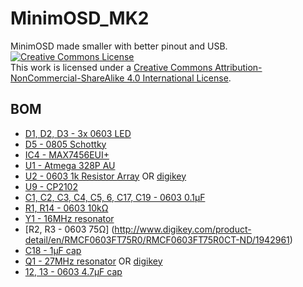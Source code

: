 # MinimOSD_MK2
MinimOSD made smaller with better pinout and USB.
<a rel="license" href="http://creativecommons.org/licenses/by-nc-sa/4.0/"><img alt="Creative Commons License" style="border-width:0" src="https://i.creativecommons.org/l/by-nc-sa/4.0/88x31.png" /></a><br />This work is licensed under a <a rel="license" href="http://creativecommons.org/licenses/by-nc-sa/4.0/">Creative Commons Attribution-NonCommercial-ShareAlike 4.0 International License</a>.

## BOM

* [D1, D2, D3 - 3x 0603 LED](http://www.digikey.com/product-detail/en/APT1608SGC/754-1121-1-ND/1747838)
* [D5 - 0805 Schottky](http://www.digikey.com/product-detail/en/SD0805S040S0R5/478-7802-1-ND/3749494)
* [IC4 - MAX7456EUI+](http://www.aliexpress.com/item/5pcs-lot-MAX7456EUI-MAX7456-TSSOP-28-100-NEW-Free-Shipping/32379979937.html)
* [U1 - Atmega 328P AU](http://www.digikey.com/product-detail/en/0/ATMEGA328P-AU-ND)
* [U2 - 0603 1k Resistor Array](http://www.mouser.com/Search/ProductDetail.aspx?R=CRA06S0831K00FTAvirtualkey61300000virtualkey71-CRA06S08031001FR) OR [digikey](http://www.digikey.com/product-detail/en/CRA06S0831K00FTA/CRA6S81.00KACT-ND/2665710)
* [U9 - CP2102](http://www.digikey.com/product-detail/en/0/336-1160-1-ND)
* [C1, C2, C3, C4, C5, 6, C17, C19 - 0603 0.1μF](http://www.digikey.com/product-detail/en/0/490-1532-1-ND/587771)
* [R1, R14 - 0603 10kΩ](http://www.digikey.com/product-detail/en/0/RMCF0603FT10K0CT-ND)
* [Y1 - 16MHz resonator](http://www.digikey.com/product-detail/en/PRQC16.00SR5010X000/478-5420-1-ND/1987419)
* [R2, R3 - 0603 75Ω] (http://www.digikey.com/product-detail/en/RMCF0603FT75R0/RMCF0603FT75R0CT-ND/1942961)
* [C18 - 1μF cap](http://www.digikey.com/product-detail/en/0/1276-1946-1-ND)
* [Q1 - 27MHz resonator](http://www.mouser.com/Search/ProductDetail.aspx?R=XRCGB27M000FAN00R0virtualkey64800000virtualkey81-XRCGB27M000FAN0R0) OR [digikey](http://www.digikey.com/product-detail/en/XRCGB27M000FAN00R0/490-12140-1-ND/5403022)
* [12, 13 - 0603 4.7μF cap](http://www.digikey.com/product-detail/en/GRM188R61E475KE11D/490-7203-1-ND/3900450)
